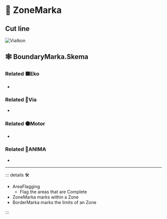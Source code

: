 # 🔻 <via>ZoneMarka</via>

## Cut line

![ViaIkon](/Ikon/Via_Ikon.png)

## 🕸 BoundaryMarka.Skema

### Related 🟩<ekos>Eko</ekos>

-

### Related 🔻<via>Via</via>

-

### Related 🟠<motor>Motor</motor>

-

### Related 💜<anima>ANIMA</anima>

-

---

<!-- =================================================== -->
<!-- =================================================== -->
<!-- =================================================== -->
<!-- =================================================== -->
<!-- =================================================== -->
::: details 🛠

- AreaFlagging
    - Flag the areas that are Complete
- ZoneMarka marks within a Zone
- BorderMarka marks the limits of an Zone

:::
